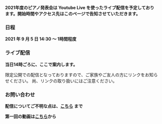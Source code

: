 **2021年度のピアノ発表会は Youtube Live を使ったライブ配信を予定しております。開始時間やアクセス先はこのページで告知させていただきます。**

### 日程

**2021 年 9 月 5 日 14:30 ～ 1時間程度**


### ライブ配信

**当日14時ごろに、ここで案内します。**

限定公開での配信となっておりますので、ご家族やご友人の方にリンクをお知らせください。
尚、リンクの取り扱いにはご注意ください。

### お問い合わせ

**配信についてご不明な点は、[こちら](mailto:keitarou.kondou@gmail.com) まで**

**第一回の動画は[こちら](https://youtu.be/QDBg0S0NIG4)から**
